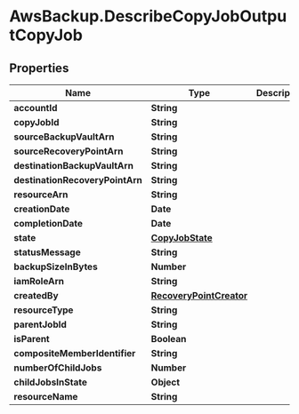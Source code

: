# AwsBackup.DescribeCopyJobOutputCopyJob

## Properties

Name | Type | Description | Notes
------------ | ------------- | ------------- | -------------
**accountId** | **String** |  | [optional] 
**copyJobId** | **String** |  | [optional] 
**sourceBackupVaultArn** | **String** |  | [optional] 
**sourceRecoveryPointArn** | **String** |  | [optional] 
**destinationBackupVaultArn** | **String** |  | [optional] 
**destinationRecoveryPointArn** | **String** |  | [optional] 
**resourceArn** | **String** |  | [optional] 
**creationDate** | **Date** |  | [optional] 
**completionDate** | **Date** |  | [optional] 
**state** | [**CopyJobState**](CopyJobState.md) |  | [optional] 
**statusMessage** | **String** |  | [optional] 
**backupSizeInBytes** | **Number** |  | [optional] 
**iamRoleArn** | **String** |  | [optional] 
**createdBy** | [**RecoveryPointCreator**](RecoveryPointCreator.md) |  | [optional] 
**resourceType** | **String** |  | [optional] 
**parentJobId** | **String** |  | [optional] 
**isParent** | **Boolean** |  | [optional] 
**compositeMemberIdentifier** | **String** |  | [optional] 
**numberOfChildJobs** | **Number** |  | [optional] 
**childJobsInState** | **Object** |  | [optional] 
**resourceName** | **String** |  | [optional] 


